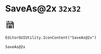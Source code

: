 # SaveAs@2x `32x32`
<img src="/img/SaveAs@2x.png" width=32 height=32>

``` CSharp
EditorGUIUtility.IconContent("SaveAs@2x")
```
```
SaveAs@2x
```
